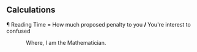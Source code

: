 ## Calculations
¶ Reading Time = How much proposed penalty to you <b>/</b> You're interest to confused

&nbsp;&nbsp;&nbsp;&nbsp;&nbsp;&nbsp;&nbsp;&nbsp;&nbsp;&nbsp;&nbsp;&nbsp;&nbsp;Where, I am the Mathematician.
